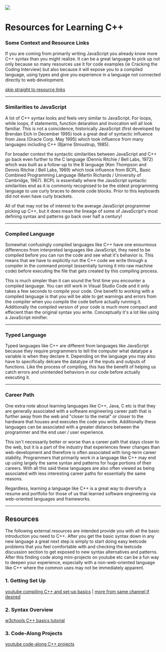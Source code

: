 <!-- ![computa](https://external-content.duckduckgo.com/iu/?u=http%3A%2F%2Fwww.reactiongifs.com%2Fr%2Fmnytu.gif&f=1&nofb=1) -->
<!-- ![boomsters](https://viralviralvideos.com/wp-content/uploads/meme/2014/03/GIF-That-awkward-moment-when-you-use-Google-to-search-for-Google.gif) -->
<!-- ![hackathon](https://i.giphy.com/media/HwOmxUKFFNEwU/giphy.webp) -->
<!-- ![](http://s3.amazonaws.com/images.seroundtable.com/google-my-business-photos-animated-1570448884.gif) -->
<!-- ![](https://i.giphy.com/media/j0vSKwKrlJiKwjfH7Z/giphy.webp) -->
<!-- ![](https://i.giphy.com/media/yR4xZagT71AAM/giphy.webp) -->
![](https://cdn-images-1.medium.com/max/1600/1*v0MXo7H7LEDpqJvtZMXAVw.gif)

# Resources for Learning C++

### Some Context and Resource Links

If you are coming from primarily writing JavaScript you already know more C++ syntax than you might realize. It can be a great language to pick up not only because so many resources use it for code examples (ie Cracking the Coding Interview) but also because it will expose you to a compiled language, using types and give you experience in a language not connected directly to web development.

[skip straight to resource links](#links)

---

### Similarities to JavaScript

A lot of C++ syntax looks and feels very similar to JavaScript. For loops, while loops, if statements, function delaration and invocation will all look familiar. This is not a coincidence, historically JavaScript (first developed by Brendan Eich in December 1995) took a great deal of syntactic influence from Java (Oracle Corp. May 1995) which took influence from many languages including C++ (Bjarne Stroustrup, 1985). 

For broader context the syntactic similarities between JavaScript and C++ go back even further to the C language (Dennis Ritchie / Bell Labs, 1972) which was built as a follow-up to the B language (Ken Thompson and Dennis Ritchie / Bell Labs, 1969) which took influence from BCPL, Basic Combined Programming Language (Martin Richards / University of Cambridge, 1967). BCPL is essentially where the JavaScript syntactic similarities end as it is commonly recognised to be the oldest programming language to use curly braces to denote code blocks. Prior to this keyboards did not even have curly brackets. 

All of that may not be of interest to the average JavaScript programmer picking up C++, but it does mean the lineage of some of JavaScript's most defining syntax and patterns go back over half a century!

--- 

### Compiled Language

Somewhat confusingly compiled languages like C++ have one enourmous differences from interpreted languages like JavaScript, they need to be compiled before you can run the code and see what it's behavior is. This means that we have to explicitly run the C++ code we write through a compiler in the command prompt (essentially turning it into raw machine code) before executing the file that gets created by this compiling process. 

This is much simpler than it can sound the first time you encounter a compiled language. You can still work in Visual Studio Code and it only takes a few seconds to compile your code. One benefit to working with a compiled language is that you will be able to get warnings and errors from the compiler when you compile the code before actually running it. Additionally the compiled version of your code is much more compact and effecient than the original syntax you write. Conceptually it's a lot like using a JavaScript minifier.

---

### Typed Language

Typed languages like C++ are different from languages like JavaScript because they require programmers to tell the computer what datatype a variable is when they declare it. Depending on the language you may also have to specifically delcare the datatype of the inputs and outputs of functions. Like the process of compiling, this has the benefit of helping us catch errors and unintended behaviors in our code before actually executing it.

---

### Career Path

One extra note about learning languages like C++, Java, C etc is that they are generally associated with a software engineering career path that is further away from the web and "closer to the metal" or closer to the hardware that houses and executes the code you write. Additionally these languages can be associated with a greater distance between the programmer and the end user / user experience. 

This isn't necessarily better or worse than a career path that stays closer to the web, but it is a part of the industry that experiences fewer changes than web-development and therefore is often associated with long-term career stability. Programmers that primarily work in a language like C++ may end up using largely the same syntax and patterns for huge portions of their careers. With all this said these languages are also often viewed as being associated with less interesting career paths for essentially the same reasons. 

Regardless, learning a language like C++ is a great way to diversify a resume and portfolio for those of us that learned software engineering via web-oriented languages and frameworks.

---

<a name="links">
  
## Resources

The following external resources are intended provide you with all the basic introduction you need to C++. After you get the basic syntax down in any new language a great next step is simply to start doing easy leetcode problems that you feel comfortable with and checking the leetcode discussion section to get exposed to new syntax alternatives and patterns. After this finding code along mini-projects on youtube etc can be a fun way to deepen your experience, especially with a non-web-oriented language like C++ where the common uses may not be immediately apparent.

### 1. Getting Set Up

[youtube compiling C++ and set-up basics](https://www.youtube.com/watch?v=lPd13fsU-CQ) | 
[more from same channel if desired](https://www.youtube.com/playlist?list=PLzMcBGfZo4-lmGC8VW0iu6qfMHjy7gLQ3)

### 2. Syntax Overview

[w3chools C++ basics tutorial](https://www.w3schools.com/cpp/default.asp)

### 3. Code-Along Projects

[youtube code-along C++ projects](https://www.youtube.com/playlist?list=PLrOv9FMX8xJE8NgepZR1etrsU63fDDGxO)
